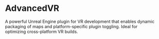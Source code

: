 # AdvancedVR
A powerful Unreal Engine plugin for VR development that enables dynamic packaging of maps and platform-specific plugin toggling. Ideal for optimizing cross-platform VR builds.
